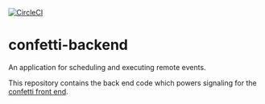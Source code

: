 [![CircleCI](https://circleci.com/gh/giantswarm/confetti-backend.svg?style=shield&circle-token=0d2c9c39d0348664064cff4bd52b8898f2f3b3b2)](https://circleci.com/gh/giantswarm/confetti-backend)

# confetti-backend

An application for scheduling and executing remote events.

This repository contains the back end code which powers signaling for the [confetti front end](https://github.com/giantswarm/confetti-frontend).
